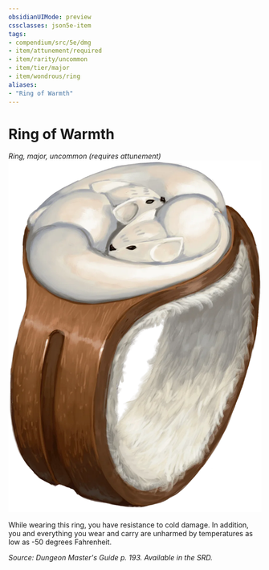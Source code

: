 ```yaml
---
obsidianUIMode: preview
cssclasses: json5e-item
tags:
- compendium/src/5e/dmg
- item/attunement/required
- item/rarity/uncommon
- item/tier/major
- item/wondrous/ring
aliases: 
- "Ring of Warmth"
---
```

# Ring of Warmth
*Ring, major, uncommon (requires attunement)*  
![](4-Resources/Compendium/items/img/ring-of-warmth.webp#right)  


While wearing this ring, you have resistance to cold damage. In addition, you and everything you wear and carry are unharmed by temperatures as low as -50 degrees Fahrenheit.

*Source: Dungeon Master's Guide p. 193. Available in the SRD.*
